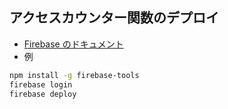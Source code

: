 ## アクセスカウンター関数のデプロイ

* [Firebase のドキュメント](https://firebase.google.com/docs/cli/?hl=ja)
* 例

```sh
npm install -g firebase-tools
firebase login
firebase deploy
```